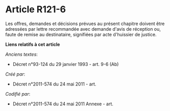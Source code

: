 # Article R121-6

Les offres, demandes et décisions prévues au présent chapitre doivent être adressées par lettre recommandée avec demande
d'avis de réception ou, faute de remise au destinataire, signifiées par acte d'huissier de justice.

**Liens relatifs à cet article**

_Anciens textes_:

  - Décret n°93-124 du 29 janvier 1993 - art. 9-6 (Ab)

_Créé par_:

  - Décret n°2011-574 du 24 mai 2011  - art.

_Codifié par_:

  - Décret n°2011-574 du 24 mai 2011 Annexe - art.
